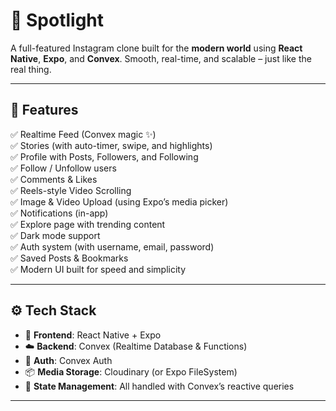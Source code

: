 # 📸 Spotlight

A full-featured Instagram clone built for the **modern world** using **React Native**, **Expo**, and **Convex**. Smooth, real-time, and scalable – just like the real thing.

---

## 🚀 Features

✅ Realtime Feed (Convex magic ✨)  
✅ Stories (with auto-timer, swipe, and highlights)  
✅ Profile with Posts, Followers, and Following  
✅ Follow / Unfollow users  
✅ Comments & Likes  
✅ Reels-style Video Scrolling  
✅ Image & Video Upload (using Expo’s media picker)  
✅ Notifications (in-app)  
✅ Explore page with trending content  
✅ Dark mode support  
✅ Auth system (with username, email, password)  
✅ Saved Posts & Bookmarks  
✅ Modern UI built for speed and simplicity

---

## ⚙️ Tech Stack

- 📱 **Frontend**: React Native + Expo
- ☁️ **Backend**: Convex (Realtime Database & Functions)
- 🔐 **Auth**: Convex Auth
- 📦 **Media Storage**: Cloudinary (or Expo FileSystem)
- 🧠 **State Management**: All handled with Convex’s reactive queries

---
